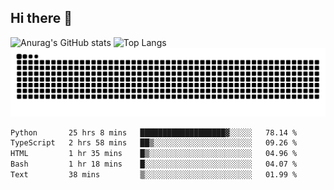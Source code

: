 ## Hi there 👋
![Anurag's GitHub stats](https://github-readme-stats.vercel.app/api?username=CNCoreSteb)
![Top Langs](https://github-readme-stats.vercel.app/api/top-langs/?username=CNCoreSteb)
<picture>
  <source media="(prefers-color-scheme: dark)" srcset="https://raw.githubusercontent.com/CNCoreSteb/CNCoreSteb/output/github-contribution-grid-snake-dark.svg">
  <source media="(prefers-color-scheme: light)" srcset="https://raw.githubusercontent.com/CNCoreSteb/CNCoreSteb/output/github-contribution-grid-snake.svg">
  <img alt="github contribution grid snake animation" src="https://raw.githubusercontent.com/CNCoreSteb/CNCoreSteb/output/github-contribution-grid-snake.svg">
</picture>

<!--START_SECTION:waka-->

```txt
Python       25 hrs 8 mins   ███████████████████▓░░░░░   78.14 %
TypeScript   2 hrs 58 mins   ██▒░░░░░░░░░░░░░░░░░░░░░░   09.26 %
HTML         1 hr 35 mins    █▒░░░░░░░░░░░░░░░░░░░░░░░   04.96 %
Bash         1 hr 18 mins    █░░░░░░░░░░░░░░░░░░░░░░░░   04.07 %
Text         38 mins         ▒░░░░░░░░░░░░░░░░░░░░░░░░   01.99 %
```

<!--END_SECTION:waka-->


<!--
**CNCoreSteb/CNCoreSteb** is a ✨ _special_ ✨ repository because its `README.md` (this file) appears on your GitHub profile.

Here are some ideas to get you started:

- 🔭 I’m currently working on ...
- 🌱 I’m currently learning ...
- 👯 I’m looking to collaborate on ...
- 🤔 I’m looking for help with ...
- 💬 Ask me about ...
- 📫 How to reach me: ...
- 😄 Pronouns: ...
- ⚡ Fun fact: ...
-->
